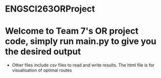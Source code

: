 # ENGSCI263ORProject

# Welcome to Team 7's OR project code, simply run main.py to give you the desired output
- Other files include csv files to read and write results. The html file is for visualisation of optimal routes
